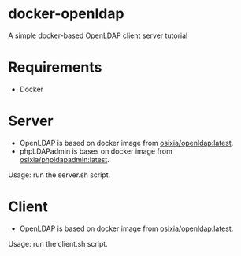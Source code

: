 # docker-openldap
A simple docker-based OpenLDAP client server tutorial

# Requirements

- Docker

# Server

- OpenLDAP is based on docker image from [osixia/openldap:latest](https://hub.docker.com/r/osixia/openldap/).
- phpLDAPadmin is bases on docker image from [osixia/phpldapadmin:latest](https://hub.docker.com/r/osixia/phpldapadmin/).

Usage: run the server.sh script.

# Client

- OpenLDAP is based on docker image from [osixia/openldap:latest](https://hub.docker.com/r/osixia/openldap/).

Usage: run the client.sh script.